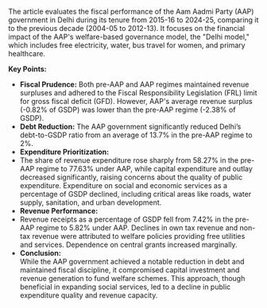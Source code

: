 
The article evaluates the fiscal performance of the Aam Aadmi Party (AAP) government in Delhi during its tenure from 2015-16 to 2024-25, comparing it to the previous decade (2004-05 to 2012-13). It focuses on the financial impact of the AAP's welfare-based governance model, the "Delhi model," which includes free electricity, water, bus travel for women, and primary healthcare.

**Key Points:**   
- **Fiscal Prudence:** Both pre-AAP and AAP regimes maintained revenue surpluses and adhered to the Fiscal Responsibility Legislation (FRL) limit for gross fiscal deficit (GFD).
However, AAP's average revenue surplus (-0.82% of GSDP) was lower than the pre-AAP regime (-2.38% of GSDP).
- **Debt Reduction:** The AAP government significantly reduced Delhi’s debt-to-GSDP ratio from an average of 13.7% in the pre-AAP regime to 2%.
- **Expenditure Prioritization:**
-   The share of revenue expenditure rose sharply from 58.27% in the pre-AAP regime to 77.63% under AAP, while capital expenditure and outlay decreased significantly, raising concerns about the quality of public expenditure.
Expenditure on social and economic services as a percentage of GSDP declined, including critical areas like roads, water supply, sanitation, and urban development.
- **Revenue Performance:**
-   Revenue receipts as a percentage of GSDP fell from 7.42% in the pre-AAP regime to 5.82% under AAP.
Declines in own tax revenue and non-tax revenue were attributed to welfare policies providing free utilities and services.
Dependence on central grants increased marginally.
- **Conclusion:**    
While the AAP government achieved a notable reduction in debt and maintained fiscal discipline, it compromised capital investment and revenue generation to fund welfare schemes. This approach, though beneficial in expanding social services, led to a decline in public expenditure quality and revenue capacity.
